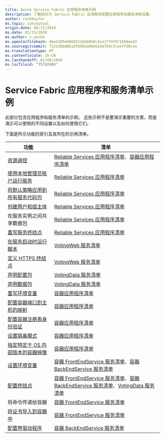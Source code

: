```yaml
---
title: Azure Service Fabric 应用程序清单示例
description: 了解如何为 Service Fabric 应用程序配置应用程序和服务清单设置。
author: rockboyfor
ms.topic: conceptual
origin.date: 06/11/2018
ms.date: 01/13/2020
ms.author: v-yeche
ms.openlocfilehash: 46e410544668151bb60b0c4ce17747671560aed2
ms.sourcegitcommit: 713136bd0b1df6d9da98eb1da7b9c3cee7fd0cee
ms.translationtype: HT
ms.contentlocale: zh-CN
ms.lasthandoff: 01/08/2020
ms.locfileid: "75742493"
---
```

# <a name="service-fabric-application-and-service-manifest-examples"></a>Service Fabric 应用程序和服务清单示例
此部分包含应用程序和服务清单的示例。 这些示例不是要演示重要的方案，而是演示可以使用的不同设置以及如何使用它们。 

下面是所示功能的索引及其所在的示例清单。

|功能|清单|
|---|---|
|[资源调控](service-fabric-resource-governance.md)|[Reliable Services 应用程序清单](service-fabric-manifest-example-reliable-services-app.md#application-manifest)、[容器应用程序清单](service-fabric-manifest-example-container-app.md#application-manifest)|
|[使用本地管理员帐户运行服务](service-fabric-application-runas-security.md)|[Reliable Services 应用程序清单](service-fabric-manifest-example-reliable-services-app.md#application-manifest)|
|[将默认策略应用到所有服务代码包](service-fabric-application-runas-security.md#apply-a-default-policy-to-all-service-code-packages)|[Reliable Services 应用程序清单](service-fabric-manifest-example-reliable-services-app.md#application-manifest)|
|[创建用户和组主体](service-fabric-application-runas-security.md)|[Reliable Services 应用程序清单](service-fabric-manifest-example-reliable-services-app.md#application-manifest)|
|在服务实例之间共享数据包|[Reliable Services 应用程序清单](service-fabric-manifest-example-reliable-services-app.md#application-manifest)|
|[重写服务终结点](service-fabric-service-manifest-resources.md#overriding-endpoints-in-servicemanifestxml)|[Reliable Services 应用程序清单](service-fabric-manifest-example-reliable-services-app.md#application-manifest)|
|[在服务启动时运行脚本](service-fabric-run-script-at-service-startup.md)|[VotingWeb 服务清单](service-fabric-manifest-example-reliable-services-app.md#votingweb-service-manifest)|
|[定义 HTTPS 终结点](service-fabric-tutorial-dotnet-app-enable-https-endpoint.md#define-an-https-endpoint-in-the-service-manifest)|[VotingWeb 服务清单](service-fabric-manifest-example-reliable-services-app.md#votingweb-service-manifest)|
|[声明配置包](service-fabric-application-and-service-manifests.md)|[VotingData 服务清单](service-fabric-manifest-example-reliable-services-app.md#votingdata-service-manifest)|
|[声明数据包](service-fabric-application-and-service-manifests.md)|[VotingData 服务清单](service-fabric-manifest-example-reliable-services-app.md#votingdata-service-manifest)|
|[重写环境变量](service-fabric-get-started-containers.md#configure-and-set-environment-variables)|[容器应用程序清单](service-fabric-manifest-example-container-app.md#application-manifest)|
|[配置容器端口到主机的映射](service-fabric-get-started-containers.md#configure-container-port-to-host-port-mapping-and-container-to-container-discovery)| [容器应用程序清单](service-fabric-manifest-example-container-app.md#application-manifest)|
|[配置容器注册表身份验证](service-fabric-get-started-containers.md#configure-container-repository-authentication)|[容器应用程序清单](service-fabric-manifest-example-container-app.md#application-manifest)|
|[设置隔离模式](service-fabric-get-started-containers.md#configure-isolation-mode)|[容器应用程序清单](service-fabric-manifest-example-container-app.md#application-manifest)|
|[指定特定于 OS 内部版本的容器映像](service-fabric-get-started-containers.md#specify-os-build-specific-container-images)|[容器应用程序清单](service-fabric-manifest-example-container-app.md#application-manifest)|
|[设置环境变量](service-fabric-get-started-containers.md#configure-and-set-environment-variables)|[容器 FrontEndService 服务清单](service-fabric-manifest-example-container-app.md#frontendservice-service-manifest)、[容器 BackEndService 服务清单](service-fabric-manifest-example-container-app.md#backendservice-service-manifest)|
|[配置终结点](service-fabric-get-started-containers.md#configure-communication)|[容器 FrontEndService 服务清单](service-fabric-manifest-example-container-app.md#frontendservice-service-manifest)、[容器 BackEndService 服务清单](service-fabric-manifest-example-container-app.md#backendservice-service-manifest)、[VotingData 服务清单](service-fabric-manifest-example-reliable-services-app.md#votingdata-service-manifest)|
|将命令传递给容器|[容器 FrontEndService 服务清单](service-fabric-manifest-example-container-app.md#frontendservice-service-manifest)|
|[将证书导入到容器中](service-fabric-securing-containers.md)|[容器 FrontEndService 服务清单](service-fabric-manifest-example-container-app.md#frontendservice-service-manifest)|
|[配置卷驱动程序](service-fabric-containers-volume-logging-drivers.md)|[容器 BackEndService 服务清单](service-fabric-manifest-example-container-app.md#backendservice-service-manifest)|

<!-- Update_Description: wording update -->
